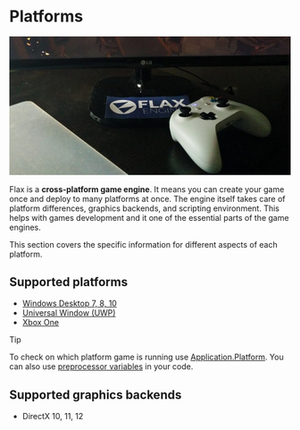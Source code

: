 # Platforms

![Title](media/title.jpg)

Flax is a **cross-platform game engine**. It means you can create your game once and deploy to many platforms at once. The engine itself takes care of platform differences, graphics backends, and scripting environment. This helps with games development and it one of the essential parts of the game engines.

This section covers the specific information for different aspects of each platform.

## Supported platforms

* [Windows Desktop 7, 8, 10](windows.md)
* [Universal Window (UWP)](uwp.md)
* [Xbox One](xbox-one.md)

> [!TIP]
> To check on which platform game is running use [Application.Platform](https://docs.flaxengine.com/api/FlaxEngine.Application.html#FlaxEngine_Application_Platform). You can also use [preprocessor variables](../scripting/preprocessor.md) in your code.

## Supported graphics backends

* DirectX 10, 11, 12


